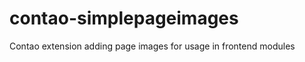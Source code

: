 contao-simplepageimages
=======================

Contao extension adding page images for usage in frontend modules
